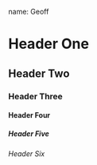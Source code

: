 name: Geoff

# Header One
## Header Two
### Header Three
#### Header Four
##### Header Five
###### Header Six
